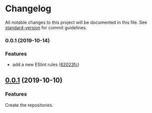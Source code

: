 # Changelog

All notable changes to this project will be documented in this file. See [standard-version](https://github.com/conventional-changelog/standard-version) for commit guidelines.

### 0.0.1 (2019-10-14)


### Features

* add a new ESlint rules ([62023fc](https://github.com/yuerbaby/eslint-config-yuer/commit/62023fc5ea79d761d95a3cddbcc3d477d090d45c))

<a name="0.0.1"></a>

## [0.0.1](#) (2019-10-10)

### Features

Create the repositories.

